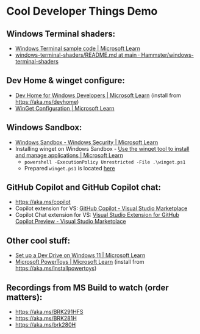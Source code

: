 # Cool Developer Things Demo

## Windows Terminal shaders:

- [Windows Terminal sample code | Microsoft Learn](https://learn.microsoft.com/en-us/windows/terminal/samples#pixel-shaders)
- [windows-terminal-shaders/README.md at main · Hammster/windows-terminal-shaders](https://github.com/Hammster/windows-terminal-shaders/blob/main/README.md)

## Dev Home & winget configure:

- [Dev Home for Windows Developers | Microsoft Learn](https://learn.microsoft.com/en-us/windows/dev-home/) (install from https://aka.ms/devhome)
- [WinGet Configuration | Microsoft Learn](https://learn.microsoft.com/en-us/windows/package-manager/configuration/)

## Windows Sandbox:

- [Windows Sandbox - Windows Security | Microsoft Learn](https://learn.microsoft.com/en-us/windows/security/application-security/application-isolation/windows-sandbox/windows-sandbox-overview)
- Installing winget on Windows Sandbox - [Use the winget tool to install and manage applications | Microsoft Learn](https://learn.microsoft.com/en-us/windows/package-manager/winget/#install-winget-on-windows-sandbox)
  - `powershell -ExecutionPolicy Unrestricted -File .\winget.ps1`
  - Prepared `winget.ps1` is located [here](./winget.ps1)

## GitHub Copilot and GitHub Copilot chat:

- https://aka.ms/copilot
- Copilot extension for VS: [GitHub Copilot - Visual Studio Marketplace](https://marketplace.visualstudio.com/items?itemName=GitHub.copilotvs)
- Copilot Chat extension for VS: [Visual Studio Extension for GitHub Copilot Preview - Visual Studio Marketplace](https://marketplace.visualstudio.com/items?itemName=VisualStudioExptTeam.VSGitHubCopilot)

## Other cool stuff:

- [Set up a Dev Drive on Windows 11 | Microsoft Learn](https://learn.microsoft.com/en-us/windows/dev-drive/)
- [Microsoft PowerToys | Microsoft Learn](https://learn.microsoft.com/en-us/windows/powertoys/) (install from https://aka.ms/installpowertoys)

## Recordings from MS Build to watch (order matters):

- https://aka.ms/BRK291HFS
- https://aka.ms/BRK281H
- https://aka.ms/brk280H
